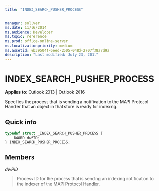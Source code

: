 ```yaml
---
title: "INDEX_SEARCH_PUSHER_PROCESS"
 
 
manager: soliver
ms.date: 11/16/2014
ms.audience: Developer
ms.topic: reference
ms.prod: office-online-server
ms.localizationpriority: medium
ms.assetid: 6b39504f-6eed-2605-048d-2707f38a7d9a
description: "Last modified: July 23, 2011"
---
```


# INDEX_SEARCH_PUSHER_PROCESS

**Applies to**: Outlook 2013 | Outlook 2016
  
Specifies the process that is sending a notification to the MAPI Protocol Handler that an object in that store is ready for indexing.
  
## Quick info

```cpp
typedef struct _INDEX_SEARCH_PUSHER_PROCESS {  
    DWORD dwPID;  
} INDEX_SEARCH_PUSHER_PROCESS; 
```

## Members

 *dwPID*
  
> Process ID for the process that is sending an indexing notification to the indexer of the MAPI Protocol Handler.
